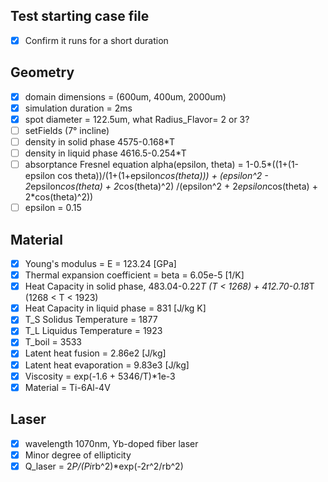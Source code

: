 ## Test starting case file
- [x] Confirm it runs for a short duration
## Geometry
- [x] domain dimensions = (600um, 400um, 2000um)
- [x] simulation duration = 2ms
- [x] spot diameter = 122.5um, what Radius_Flavor= 2 or 3?
- [ ] setFields (7° incline)
- [ ] density in solid phase 4575-0.168*T
- [ ] density in liquid phase 4616.5-0.254*T
- [ ] absorptance Fresnel equation alpha(epsilon, theta) =
  1-0.5*((1+(1-epsilon cos theta))/(1+(1+epsilon*cos(theta)))
         + (epsilon^2 - 2*epsilon*cos(theta) + 2*cos(theta)^2)
           /(epsilon^2 + 2*epsilon*cos(theta) + 2*cos(theta)^2))
- [ ] epsilon = 0.15

## Material
- [x] Young's modulus = E = 123.24 [GPa]
- [x] Thermal expansion coefficient = beta = 6.05e-5 [1/K]
- [x] Heat Capacity in solid phase,
      483.04-0.22*T (T < 1268) + 412.70-0.18*T (1268 < T < 1923)
- [x] Heat Capacity in liquid phase = 831 [J/kg K]
- [x] T_S Solidus Temperature = 1877
- [x] T_L Liquidus Temperature = 1923
- [x] T_boil = 3533
- [x] Latent heat fusion = 2.86e2 [J/kg]
- [x] Latent heat evaporation = 9.83e3 [J/kg]
- [x] Viscosity = exp(-1.6 + 5346/T)*1e-3
- [x] Material = Ti-6Al-4V

## Laser
- [x] wavelength 1070nm, Yb-doped fiber laser
- [x] Minor degree of ellipticity
- [x] Q_laser = 2*P/(Pi*rb^2)*exp(-2r^2/rb^2)
